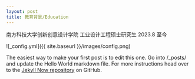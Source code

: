 ```yaml
---
layout: post
title: 教育背景/Education
---
```


南方科技大学创新创意设计学院
工业设计工程硕士研究生
2023.8 至今

![_config.yml]({{ site.baseurl }}/images/config.png)

The easiest way to make your first post is to edit this one. Go into /_posts/ and update the Hello World markdown file. For more instructions head over to the [Jekyll Now repository](https://github.com/barryclark/jekyll-now) on GitHub.
